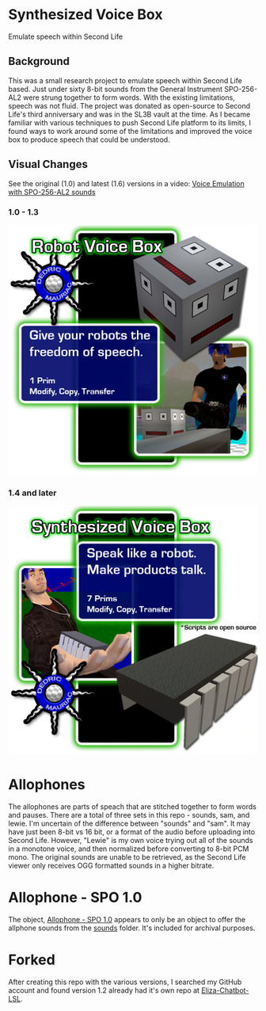 # Synthesized Voice Box

Emulate speech within Second Life

## Background

This was a small research project to emulate speech within Second Life based. Just under sixty 8-bit sounds from the General Instrument SPO-256-AL2 were strung together to form words. With the existing limitations, speech was not fluid. The project was donated as open-source to Second Life's third anniversary and was in the SL3B vault at the time. As I became familiar with various techniques to push Second Life platform to its limits, I found ways to work around some of the limitations and improved the voice box to produce speech that could be understood.

## Visual Changes

See the original (1.0) and latest (1.6) versions in a video: [Voice Emulation with SPO-256-AL2 sounds](https://youtu.be/TnB-0aerqBg)

### 1.0 - 1.3

![Voice Box Picture](./Assets/Voice%20Box%20Picture.png)

### 1.4 and later

![Synthesized Voice Box Picture](./Assets/Synthesized%20Voice%20Box%20Picture.png)

# Allophones

The allophones are parts of speach that are stitched together to form words and pauses. There are a total of three sets in this repo - sounds, sam, and lewie. I'm uncertain of the difference between "sounds" and "sam". It may have just been 8-bit vs 16 bit, or a format of the audio before uploading into Second Life. However, "Lewie" is my own voice trying out all of the sounds in a monotone voice, and then normalized before converting to 8-bit PCM mono. The original sounds are unable to be retrieved, as the Second Life viewer only receives OGG formatted sounds in a higher bitrate.

# Allophone - SPO 1.0

The object, [Allophone - SPO 1.0](./Objects/Allophone%20-%20SPO%201.0/) appears to only be an object to offer the allphone sounds from the [sounds](./Allophone/sounds/) folder. It's included for archival purposes.

# Forked

After creating this repo with the various versions, I searched my GitHub account and found version 1.2 already had it's own repo at [Eliza-Chatbot-LSL](https://github.com/lewismoten/Eliza-Chatbot-LSL).
